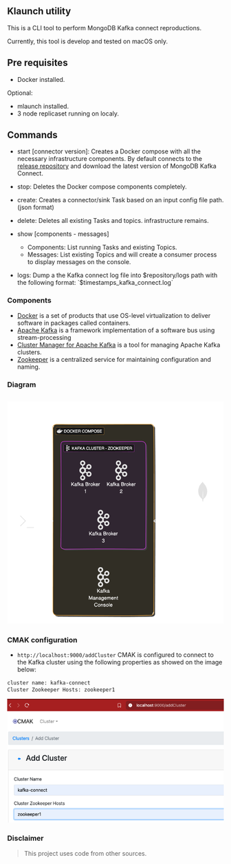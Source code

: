 ## Klaunch utility

This is a CLI tool to perform MongoDB Kafka connect reproductions.

Currently, this tool is develop and tested on macOS only.

## Pre requisites

- Docker installed.

Optional:
- mlaunch installed.
- 3 node replicaset running on localy.

##  Commands

- start [connector version]: Creates a Docker compose with all the necessary infrastructure components.
By default connects to the [release repository](https://repo1.maven.org/maven2/org/mongodb/kafka/mongo-kafka-connect/) and download the latest version of MongoDB Kafka Connect.

- stop: Deletes the Docker compose components completely.

- create: Creates a connector/sink Task based on an input config file path.(json format) 

- delete: Deletes all existing Tasks and topics. infrastructure remains.

- show [components - messages]
    - Components: List running Tasks and existing Topics.
    - Messages: List existing Topics and will create a consumer process to display messages on the console.

- logs: Dump a the Kafka connect log file into $repository/logs path with the following format: `$timestamps_kafka_connect.log`


### Components

- [Docker](https://www.docker.com/) is a set of products that use OS-level virtualization to deliver software in packages called containers.
- [Apache Kafka](https://kafka.apache.org/) is a framework implementation of a software bus using stream-processing
- [Cluster Manager for Apache Kafka](https://github.com/yahoo/CMAK) is a tool for managing Apache Kafka clusters.
- [Zookeeper](https://zookeeper.apache.org/) is a centralized service for maintaining configuration and naming.


### Diagram

![Diagram](./diagram.png)
---------------------------------

### CMAK configuration

- `http://localhost:9000/addCluster` CMAK is configured to connect to the Kafka cluster using the following properties as showed on the image below:
```
cluster name: kafka-connect
Cluster Zookeeper Hosts: zookeeper1
```

![CMAK](./diagram2.png)


### Disclaimer

> This project uses code from other sources.